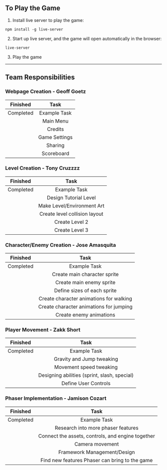 ## To Play the Game

1. Install live server to play the game:
```
npm install -g live-server
```
2. Start up live server, and the game will open automatically in the browser:
```
live-server
```
3. Play the game

<hr>

## Team Responsibilities

### Webpage Creation - Geoff Goetz

|Finished|Task|
|:-:|:-:|
|Completed|Example Task|
||Main Menu|
||Credits|
||Game Settings|
||Sharing|
||Scoreboard|

### Level Creation - Tony Cruzzzz

|Finished|Task|
|:-:|:-:|
|Completed|Example Task|
||Design Tutorial Level|
||Make Level/Environment Art|
||Create level collision layout|
||Create Level 2|
||Create Level 3|

### Character/Enemy Creation - Jose Amasquita

|Finished|Task|
|:-:|:-:|
|Completed|Example Task|
||Create main character sprite|
||Create main enemy sprite|
||Define sizes of each sprite|
||Create character animations for walking|
||Create character animations for jumping|
||Create enemy animations|

### Player Movement - Zakk Short

|Finished|Task|
|:-:|:-:|
|Completed|Example Task|
||Gravity and Jump tweaking|
||Movement speed tweaking|
||Designing abilities (sprint, slash, special)|
||Define User Controls|

### Phaser Implementation - Jamison Cozart

|Finished|Task|
|:-:|:-:|
|Completed|Example Task|
||Research into more phaser features|
||Connect the assets, controls, and engine together|
||Camera movement|
||Framework Management/Design|
||Find new features Phaser can bring to the game|